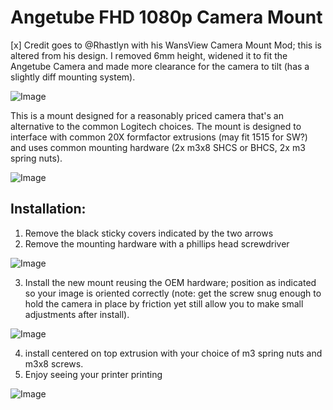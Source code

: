 Angetube FHD 1080p Camera Mount
=========

[x] Credit goes to @Rhastlyn with his WansView Camera Mount Mod; this is altered from his design. I removed 6mm height, widened it to fit the Angetube Camera and made more clearance for the camera to tilt (has a slightly diff mounting system).

![Image](./Images/InstalledSideBack.jpg) 

This is a mount designed for a reasonably priced camera that's an alternative to the common Logitech choices.  The mount is designed to interface with common 20X formfactor extrusions (may fit 1515 for SW?) and uses common mounting hardware (2x m3x8 SHCS or BHCS, 2x m3 spring nuts).

![Image](./Images/WansviewWebcam.PNG) 

## Installation:
1. Remove the black sticky covers indicated by the two arrows
2. Remove the mounting hardware with a phillips head screwdriver

![Image](./Images/CameraMountingHardware_Arrows.png) 

3. Install the new mount reusing the OEM hardware; position as indicated so your image is oriented correctly (note: get the screw snug enough to hold the camera in place by friction yet still allow you to make small adjustments after install).

![Image](./Images/HardwareInstalled.jpg) 

4. install centered on top extrusion with your choice of m3 spring nuts and m3x8 screws.
5. Enjoy seeing your printer printing

![Image](./Images/InstalledBackFinal.jpg) 
